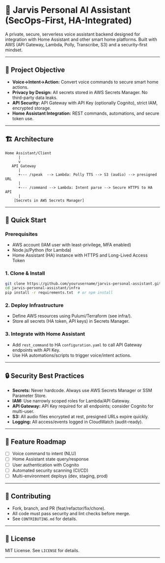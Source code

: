 # 🤖 Jarvis Personal AI Assistant (SecOps-First, HA-Integrated)

A private, secure, serverless voice assistant backend designed for integration with Home Assistant and other smart home platforms. Built with AWS (API Gateway, Lambda, Polly, Transcribe, S3) and a security-first mindset.

---

## 🎯 Project Objective

- **Voice→Intent→Action:** Convert voice commands to secure smart home actions.
- **Privacy by Design:** All secrets stored in AWS Secrets Manager. No third-party data leaks.
- **API Security:** API Gateway with API Key (optionally Cognito), strict IAM, encrypted storage.
- **Home Assistant Integration:** REST commands, automations, and secure token use.

---

## 🏗️ Architecture

```
Home Assistant/Client
      |
      v
   API Gateway
      |
      +--- /speak  --> Lambda: Polly TTS --> S3 (audio) --> presigned URL
      |
      +--- /command --> Lambda: Intent parse --> Secure HTTPS to HA API
      |
    [Secrets in AWS Secrets Manager]
```

---

## 🚀 Quick Start

### Prerequisites

- AWS account (IAM user with least-privilege, MFA enabled)
- Node.js/Python (for Lambda)
- Home Assistant (HA) instance with HTTPS and Long-Lived Access Token

### 1. Clone & Install

```bash
git clone https://github.com/yourusername/jarvis-personal-assistant.git
cd jarvis-personal-assistant/infra
pip install -r requirements.txt  # or npm install
```

### 2. Deploy Infrastructure

- Define AWS resources using Pulumi/Terraform (see infra/).
- Store all secrets (HA token, API keys) in Secrets Manager.

### 3. Integrate with Home Assistant

- Add `rest_command` to HA `configuration.yaml` to call API Gateway endpoints with API Key.
- Use HA automations/scripts to trigger voice/intent actions.

---

## 🔒 Security Best Practices

- **Secrets:** Never hardcode. Always use AWS Secrets Manager or SSM Parameter Store.
- **IAM:** Use narrowly scoped roles for Lambda/API Gateway.
- **API Gateway:** API Key required for all endpoints; consider Cognito for multi-user.
- **S3:** All audio files encrypted at rest, presigned URLs expire quickly.
- **Logging:** All access/events logged in CloudWatch (audit-ready).

---

## 🛂 Feature Roadmap

- [ ] Voice command to intent (NLU)
- [ ] Home Assistant state query/response
- [ ] User authentication with Cognito
- [ ] Automated security scanning (CI/CD)
- [ ] Multi-environment deploys (dev, staging, prod)

---

## 🤝 Contributing

- Fork, branch, and PR (feat/refactor/fix/chore).
- All code must pass security and lint checks before merge.
- See `CONTRIBUTING.md` for details.

---

## 📄 License

MIT License. See `LICENSE` for details.

---
